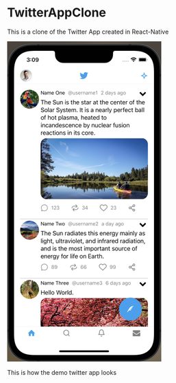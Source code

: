 # TwitterAppClone

This is a clone of the Twitter App created in React-Native


![alt text](https://github.com/priyanu17/TwitterAppClone/blob/main/src/assets/FeedReadMe.png?raw=true)


This is how the demo twitter app looks 
